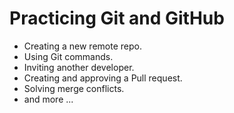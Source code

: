 # Practicing Git and GitHub
- Creating a new remote repo.
- Using Git commands.
- Inviting another developer.
- Creating and approving a Pull request.
- Solving merge conflicts.
- and more ...
